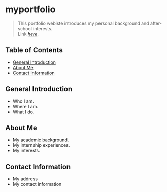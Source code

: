 # myportfolio
> This portfolio webiste introduces my personal background and after-school interests. <br/>
> Link [_here_](yifanchen0820.me). 

## Table of Contents
* [General Introduction](#general-introduction)
* [About Me](#about-me)
* [Contact Information](#contact-information)

<!-- * [License](#license) -->


## General Introduction
- Who I am.
- Where I am.
- What I do.

<!-- You don't have to answer all the questions - just the ones relevant to your project. -->


## About Me
- My academic background.
- My internship experiences.
- My interests. 


## Contact Information
- My address
- My contact information

